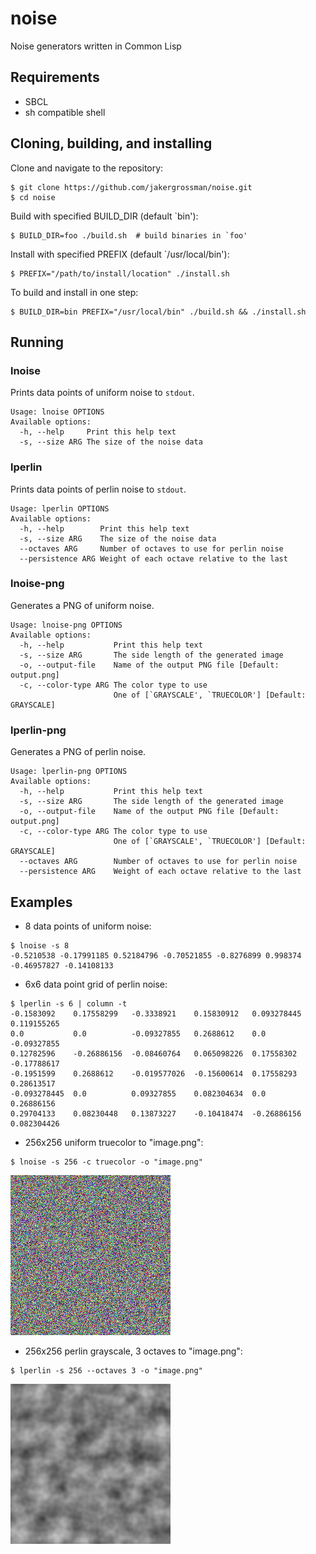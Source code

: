 # noise
Noise generators written in Common Lisp

## Requirements
- SBCL
- sh compatible shell

## Cloning, building, and installing

Clone and navigate to the repository:

```console
$ git clone https://github.com/jakergrossman/noise.git
$ cd noise
```

Build with specified BUILD_DIR (default `bin'):

```console
$ BUILD_DIR=foo ./build.sh  # build binaries in `foo'
```

Install with specified PREFIX (default `/usr/local/bin'):

```console
$ PREFIX="/path/to/install/location" ./install.sh
```

To build and install in one step:

```console
$ BUILD_DIR=bin PREFIX="/usr/local/bin" ./build.sh && ./install.sh
```

## Running

### lnoise
Prints data points of uniform noise to `stdout`.
```
Usage: lnoise OPTIONS
Available options:
  -h, --help     Print this help text
  -s, --size ARG The size of the noise data
```

### lperlin
Prints data points of perlin noise to `stdout`.

```
Usage: lperlin OPTIONS
Available options:
  -h, --help        Print this help text
  -s, --size ARG    The size of the noise data
  --octaves ARG     Number of octaves to use for perlin noise
  --persistence ARG Weight of each octave relative to the last
```

### lnoise-png
Generates a PNG of uniform noise.
```
Usage: lnoise-png OPTIONS
Available options:
  -h, --help           Print this help text
  -s, --size ARG       The side length of the generated image
  -o, --output-file    Name of the output PNG file [Default: output.png]
  -c, --color-type ARG The color type to use
                       One of [`GRAYSCALE', `TRUECOLOR'] [Default: GRAYSCALE]
```

### lperlin-png
Generates a PNG of perlin noise.
```
Usage: lperlin-png OPTIONS
Available options:
  -h, --help           Print this help text
  -s, --size ARG       The side length of the generated image
  -o, --output-file    Name of the output PNG file [Default: output.png]
  -c, --color-type ARG The color type to use
                       One of [`GRAYSCALE', `TRUECOLOR'] [Default: GRAYSCALE]
  --octaves ARG        Number of octaves to use for perlin noise
  --persistence ARG    Weight of each octave relative to the last
```


## Examples

- 8 data points of uniform noise:

```console
$ lnoise -s 8
-0.5210538 -0.17991185 0.52184796 -0.70521855 -0.8276899 0.998374 -0.46957827 -0.14108133
```

- 6x6 data point grid of perlin noise:

```console
$ lperlin -s 6 | column -t
-0.1583092    0.17558299   -0.3338921    0.15830912   0.093278445  0.119155265
0.0           0.0          -0.09327855   0.2688612    0.0          -0.09327855
0.12782596    -0.26886156  -0.08460764   0.065098226  0.17558302   -0.17788617
-0.1951599    0.2688612    -0.019577026  -0.15600614  0.17558293   0.28613517
-0.093278445  0.0          0.09327855    0.082304634  0.0          0.26886156
0.29704133    0.08230448   0.13873227    -0.10418474  -0.26886156  0.082304426
```

- 256x256 uniform truecolor to "image.png":

```console
$ lnoise -s 256 -c truecolor -o "image.png"
```

![1024x1024 grayscale uniform noise](media/example1.png)

- 256x256 perlin grayscale, 3 octaves to "image.png":

```console
$ lperlin -s 256 --octaves 3 -o "image.png"
```

![512x512 truecolor perlin noise, 2 octaves](media/example2.png)
